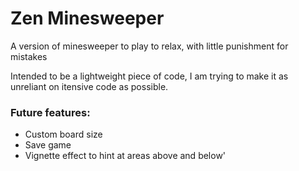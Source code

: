 # Zen Minesweeper

A version of minesweeper to play to relax, with little punishment for mistakes

Intended to be a lightweight piece of code, I am trying to make it as unreliant on itensive code as possible.

### Future features:

- Custom board size
- Save game
- Vignette effect to hint at areas above and below'
